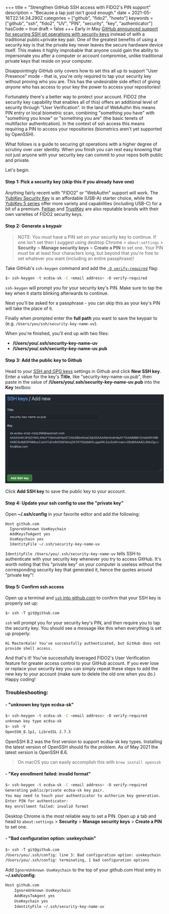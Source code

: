 +++
title = "Strengthen GitHub SSH access with FIDO2's PIN support"
description = "Because a tap just isn't good enough."
date = 2021-05-16T22:14:34.290Z
categories = ["github", "fido2", "howto"]
keywords = ["github", "ssh", "fido2", "UV", "PIN", "security", "key", "authenticator"]
hasCode = true
draft = false
+++
Early in May [GitHub announced support for securing SSH git operations with security keys](https://github.blog/2021-05-10-security-keys-supported-ssh-git-operations/) instead of with a traditional public+private key pair. One of the greatest benefits of using a security key is that the private key never leaves the secure hardware device itself. This makes it highly improbable that anyone could gain the ability to impersonate you after a computer or account compromise, unlike traditional private keys that reside on your computer.

Disappointingly GitHub only covers how to set this all up to support "User Presence" mode - that is, you're only required to tap your security key without proving who you are. This has the undesirable side effect of giving *anyone* who has access to your key the power to access your repositories!

Fortunately there's a better way to protect your account. FIDO2 (the security key capability that enables all of this) offers an additional level of security through "User Verification". In the land of WebAuthn this means PIN entry or local biometric scan, combining "something you have" with "something you know" or "something you are" (the basic tenets of multifactor authentication). In the context of ssh access this means requiring a PIN to access your repositories (biometrics aren't yet supported by OpenSSH).

What follows is a guide to securing git operations with a higher degree of scrutiny over user identity. When you finish you can rest easy knowing that not just anyone with your security key can commit to your repos both public and private.

Let's begin.

#### Step 1: Pick a security key (skip this if you already have one)

Anything fairly recent with "FIDO2" or "WebAuthn" support will work. The [YubiKey Security Key](https://www.yubico.com/product/security-key-nfc-by-yubico/) is an affordable (USB-A) starter choice, while the [YubiKey 5 series](https://www.yubico.com/store/#yubikey-5-series) offer more variety and capabilities (including USB-C) for a bit of a premium. [Feitian](https://www.ftsafe.com/Products/FIDO) and [TrustKey](https://www.trustkeysolutions.com/security-keys) are also reputable brands with their own varieties of FIDO2 security keys.

#### Step 2: Generate a keypair

> NOTE: You _must_ have a PIN set on your security key to continue. If one isn't set then I suggest using desktop Chrome > `about:settings` > **Security** > **Manage security keys** > **Create a PIN** to set one. Your PIN _must_ be at least four characters long, but beyond that you're free to set whatever you want (including an entire passphrase)!

Take GitHub's `ssh-keygen` command and add the [`-O verify-required`](https://www.man7.org/linux/man-pages/man1/ssh-keygen.1.html) flag:

```sh
$> ssh-keygen -t ecdsa-sk -C <email address> -O verify-required
```

`ssh-keygen` will prompt you for your security key's PIN. Make sure to tap the key when it starts blinking afterwards to continue.

Next you'll be asked for a passphrase - you can skip this as your key's PIN will take the place of it.

Finally when prompted enter the **full path** you want to save the keypair to (e.g. `/Users/you/ssh/security-key-name-uv`).

When you're finished, you'll end up with two files:

- **/Users/you/.ssh/security-key-name-uv**
- **/Users/you/.ssh/security-key-name-uv.pub**

#### Step 3: Add the public key to Github

Head to your [SSH and GPG keys](https://github.com/settings/keys) settings in Github and click **New SSH key**. Enter a value for the key's **Title**, like "security-key-name-uv.pub", then paste in the value of **/Users/you/.ssh/security-key-name-uv.pub** into the **Key** textbox:

![screenshot of SSH keys / Add new screen with Title and Key populated](/static/images/add_key_to_github.jpg)

Click **Add SSH key** to save the public key to your account.

#### Step 4: Update your ssh config to use the "private key"

Open **~/.ssh/config** in your favorite editor and add the following:

```
Host github.com
  IgnoreUnknown UseKeychain
  AddKeysToAgent yes
  UseKeychain yes
  IdentityFile ~/.ssh/security-key-name-uv
```

`IdentityFile /Users/you/.ssh/security-key-name-uv` tells SSH to authenticate with your security key whenever you try to access GitHub. It's worth noting that this "private key" on your computer is useless without the corresponding security key that generated it, hence the quotes around "private key"!

#### Step 5: Confirm ssh access

Open up a terminal and [`ssh` into github.com](https://docs.github.com/en/github/authenticating-to-github/testing-your-ssh-connection) to confirm that your SSH key is properly set up:

```sh
$> ssh -T git@github.com
```

`ssh` will prompt you for your security key's PIN, and then require you to tap the security key. You should see a message like this when everything is set up properly:

```
Hi MasterKale! You've successfully authenticated, but GitHub does not provide shell access.
```

And that's it! You've successfully leveraged FIDO2's User Verification feature for greater access control to your GitHub account. If you ever lose or replace your security key you can simply repeat these steps to add the new key to your account (make sure to delete the old one when you do.) Happy coding!

### Troubleshooting:

#### - "unknown key type ecdsa-sk"

```sh
$> ssh-keygen -t ecdsa-sk -C <email address> -O verify-required
unknown key type ecdsa-sk
$> ssh -V
OpenSSH_8.1p1, LibreSSL 2.7.3
```

OpenSSH 8.2 was the first version to support ecdsa-sk key types. Installing the latest version of OpenSSH should fix the problem. As of May 2021 the latest version is OpenSSH 8.6.

> On macOS you can easily accomplish this with `brew install openssh`

#### - "Key enrollment failed: invalid format"

```sh
$> ssh-keygen -t ecdsa-sk -C <email address> -O verify-required
Generating public/private ecdsa-sk key pair.
You may need to touch your authenticator to authorize key generation.
Enter PIN for authenticator:
Key enrollment failed: invalid format
```

Desktop Chrome is the most reliable way to set a PIN. Open up a tab and head to `about:settings` > **Security** > **Manage security keys** > **Create a PIN** to set one.

#### - "Bad configuration option: usekeychain"

```sh
$> ssh -T git@github.com
/Users/you/.ssh/config: line 3: Bad configuration option: usekeychain
/Users/you/.ssh/config: terminating, 1 bad configuration options
```

Add `IgnoreUnknown UseKeychain` to the top of your github.com Host entry in **~/.ssh/config**:

```txt
Host github.com
    IgnoreUnknown UseKeychain
    AddKeysToAgent yes
    UseKeychain yes
    IdentityFile ~/.ssh/security-key-name-uv
```
